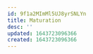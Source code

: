 ```yaml
---
id: 9f1a2MImMl5UJ8yrSNLYn
title: Maturation
desc: ''
updated: 1643723096366
created: 1643723096366
---
```


